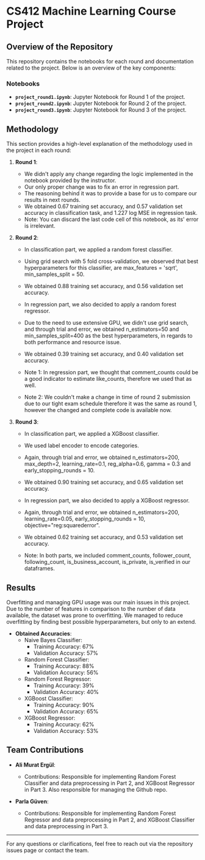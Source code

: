 # CS412 Machine Learning Course Project

## Overview of the Repository
This repository contains the notebooks for each round and documentation related to the project. Below is an overview of the key components:

### Notebooks
- **`project_round1.ipynb`**: Jupyter Notebook for Round 1 of the project.
- **`project_round2.ipynb`**: Jupyter Notebook for Round 2 of the project.
- **`project_round3.ipynb`**: Jupyter Notebook for Round 3 of the project.

## Methodology
This section provides a high-level explanation of the methodology used in the project in each round:

1. **Round 1**:
    - We didn't apply any change regarding the logic implemented in the notebook provided by the instructor.
    - Our only proper change was to fix an error in regression part.
    - The reasoning behind it was to provide a base for us to compare our results in next rounds.
    - We obtained 0.67 training set accuracy, and 0.57 validation set accuracy in classification task, and 1.227 log MSE in regression task.
    - Note: You can discard the last code cell of this notebook, as its' error is irrelevant.

2. **Round 2**:
    - In classification part, we applied a random forest classifier.
    - Using grid search with 5 fold cross-validation, we observed that best hyperparameters for this classifier, are max_features = 'sqrt', min_samples_split = 50.
    - We obtained 0.88 training set accuracy, and 0.56 validation set accuracy.

    - In regression part, we also decided to apply a random forest regressor.
    - Due to the need to use extensive GPU, we didn't use grid search, and through trial and error, 
    we obtained n_estimators=50 and min_samples_split=400 as the best hyperparameters, in regards to
    both performance and resource issue.
    - We obtained 0.39 training set accuracy, and 0.40 validation set accuracy.
    - Note 1: In regression part, we thought that comment_counts could be a good indicator
    to estimate like_counts, therefore we used that as well.
    - Note 2: We couldn't make a change in time of round 2 submission due to our tight exam schedule therefore it was the same as round 1, however the changed and complete code is available now.

3. **Round 3**:
    - In classification part, we applied a XGBoost classifier.
    - We used label encoder to encode categories.
    - Again, through trial and error, we obtained n_estimators=200, max_depth=2, learning_rate=0.1, reg_alpha=0.6, gamma = 0.3 and early_stopping_rounds = 10.
    - We obtained 0.90 training set accuracy, and 0.65 validation set accuracy.

    - In regression part, we also decided to apply a XGBoost regressor.
    - Again, through trial and error, we obtained n_estimators=200, learning_rate=0.05, early_stopping_rounds = 10, objective="reg:squarederror".
    - We obtained 0.62 training set accuracy, and 0.53 validation set accuracy.

    - Note: In both parts, we included comment_counts, follower_count, following_count, is_business_account, is_private, is_verified in our dataframes.

## Results
Overfitting and managing GPU usage was our main issues in this project. Due to the number of features in comparison to the number of data available, the dataset was prone to overfitting. We managed to reduce overfitting by finding best possible hyperparameters, but only to an extend.

- **Obtained Accuracies**:
    - Naive Bayes Classifier:
        - Training Accuracy: 67%
        - Validation Accuracy: 57%
    - Random Forest Classifier:
        - Training Accuracy: 88%
        - Validation Accuracy: 56%
    - Random Forest Regressor:
        - Training Accuracy: 39%
        - Validation Accuracy: 40%
    - XGBoost Classifier:
        - Training Accuracy: 90%
        - Validation Accuracy: 65%
    - XGBoost Regressor:
        - Training Accuracy: 62%
        - Validation Accuracy: 53%


## Team Contributions

- **Ali Murat Ergül**:
    - Contributions: Responsible for implementing Random Forest Classifier and data preprocessing in Part 2, and XGBoost Regressor in Part 3. Also responsible for managing the Github repo.

- **Parla Güven**:
    - Contributions: Responsible for implementing Random Forest Regressor and data preprocessing in Part 2, and XGBoost Classifier and data preprocessing in Part 3.

---

For any questions or clarifications, feel free to reach out via the repository issues page or contact the team.
